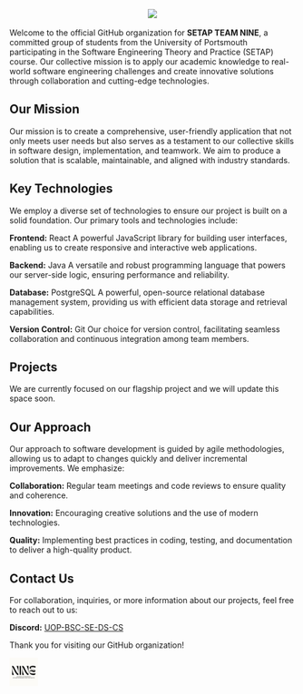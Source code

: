<p align="center">
  <img src="https://capsule-render.vercel.app/api?text=Hey Everyone!👋🏼&animation=fadeIn&type=waving&color=gradient&height=100"/>
</p>

Welcome to the official GitHub organization for **SETAP TEAM NINE**, a committed group of students from the University of Portsmouth participating in the Software Engineering Theory and Practice (SETAP) course. Our collective mission is to apply our academic knowledge to real-world software engineering challenges and create innovative solutions through collaboration and cutting-edge technologies.

## Our Mission

Our mission is to create a comprehensive, user-friendly application that not only meets user needs but also serves as a testament to our collective skills in software design, implementation, and teamwork. We aim to produce a solution that is scalable, maintainable, and aligned with industry standards.

## Key Technologies

We employ a diverse set of technologies to ensure our project is built on a solid foundation. Our primary tools and technologies include:

**Frontend:** React
A powerful JavaScript library for building user interfaces, enabling us to create responsive and interactive web applications.

**Backend:** Java
A versatile and robust programming language that powers our server-side logic, ensuring performance and reliability.

**Database:** PostgreSQL
A powerful, open-source relational database management system, providing us with efficient data storage and retrieval capabilities.

**Version Control:** Git
Our choice for version control, facilitating seamless collaboration and continuous integration among team members.

## Projects

We are currently focused on our flagship project and we will update this space soon.

## Our Approach

Our approach to software development is guided by agile methodologies, allowing us to adapt to changes quickly and deliver incremental improvements. We emphasize:

**Collaboration:** Regular team meetings and code reviews to ensure quality and coherence.

**Innovation:** Encouraging creative solutions and the use of modern technologies.

**Quality:** Implementing best practices in coding, testing, and documentation to deliver a high-quality product.

## Contact Us

For collaboration, inquiries, or more information about our projects, feel free to reach out to us:

**Discord:** [UOP-BSC-SE-DS-CS](https://discord.gg/4kA4UFTr)

Thank you for visiting our GitHub organization!

<a href="https://www.instagram.com/thepiyushmalhotra/">
  <img height="50" alt="logo" src="../assets/NINE-logo.jpg"/>
</a>

